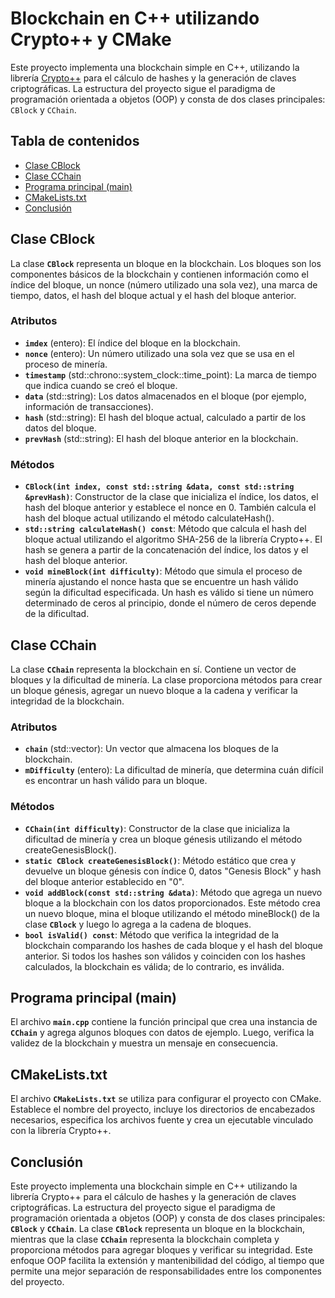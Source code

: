 # Blockchain en C++ utilizando Crypto++ y CMake

Este proyecto implementa una blockchain simple en C++, utilizando la librería [Crypto++](https://cryptopp.com/) para
el cálculo de hashes y la generación de claves criptográficas. La estructura del proyecto sigue el paradigma de
programación orientada a objetos (OOP) y consta de dos clases principales: `CBlock` y `CChain`.

## Tabla de contenidos

* [Clase CBlock](#clase-cblock)
* [Clase CChain](#clase-cchain)
* [Programa principal (main)](#programa-principal-main)
* [CMakeLists.txt](#cmakeliststxt)
* [Conclusión](#conclusión)

## Clase CBlock

La clase **`CBlock`** representa un bloque en la blockchain. Los bloques son los componentes básicos de la blockchain y
contienen información como el índice del bloque, un nonce (número utilizado una sola vez), una marca de tiempo,
datos, el hash del bloque actual y el hash del bloque anterior.

### Atributos

* **`imdex`** (entero): El índice del bloque en la blockchain.
* **`nonce`** (entero): Un número utilizado una sola vez que se usa en el proceso de minería.
* **`timestamp`** (std::chrono::system_clock::time_point): La marca de tiempo que indica cuando se creó el bloque.
* **`data`** (std::string): Los datos almacenados en el bloque (por ejemplo, información de transacciones).
* **`hash`** (std::string): El hash del bloque actual, calculado a partir de los datos del bloque.
* **`prevHash`** (std::string): El hash del bloque anterior en la blockchain.

### Métodos

* **`CBlock(int index, const std::string &data, const std::string &prevHash)`**: Constructor de la clase que inicializa
  el índice, los datos, el hash del bloque anterior y establece el nonce en 0. También calcula el hash del bloque
  actual utilizando el método calculateHash().
* **`std::string calculateHash() const`**: Método que calcula el hash del bloque actual utilizando el algoritmo
  SHA-256 de la librería Crypto++. El hash se genera a partir de la concatenación del índice, los datos y el hash
  del bloque anterior.
* **`void mineBlock(int difficulty)`**: Método que simula el proceso de minería ajustando el nonce hasta que se
  encuentre un hash válido según la dificultad especificada. Un hash es válido si tiene un número determinado de ceros
  al principio, donde el número de ceros depende de la dificultad.

## Clase CChain

La clase **`CChain`** representa la blockchain en sí. Contiene un vector de bloques y la dificultad de minería.
La clase proporciona métodos para crear un bloque génesis, agregar un nuevo bloque
a la cadena y verificar la integridad de la blockchain.

### Atributos

* **`chain`** (std::vector<CBlock>): Un vector que almacena los bloques de la blockchain.
* **`mDifficulty`** (entero): La dificultad de minería, que determina cuán difícil es encontrar un hash válido para un bloque.

### Métodos

* **`CChain(int difficulty)`**: Constructor de la clase que inicializa la dificultad de minería y crea un bloque génesis
  utilizando el método createGenesisBlock().
* **`static CBlock createGenesisBlock()`**: Método estático que crea y devuelve un bloque génesis con índice 0,
  datos "Genesis Block" y hash del bloque anterior establecido en "0".
* **`void addBlock(const std::string &data)`**: Método que agrega un nuevo bloque a la blockchain con los datos
  proporcionados. Este método crea un nuevo bloque, mina el bloque utilizando el método mineBlock() de la clase
  **`CBlock`** y luego lo agrega a la cadena de bloques.
* **`bool isValid() const`**: Método que verifica la integridad de la blockchain comparando los hashes de cada bloque
  y el hash del bloque anterior. Si todos los hashes son válidos y coinciden con los hashes calculados,
  la blockchain es válida; de lo contrario, es inválida.

## Programa principal (main)

El archivo **`main.cpp`** contiene la función principal que crea una instancia de **`CChain`** y agrega algunos bloques
con datos de ejemplo. Luego, verifica la validez de la blockchain y muestra un mensaje en consecuencia.

## CMakeLists.txt
El archivo **`CMakeLists.txt`** se utiliza para configurar el proyecto con CMake. Establece el nombre del proyecto,
incluye los directorios de encabezados necesarios, especifica los archivos fuente y crea un ejecutable vinculado
con la librería Crypto++.

## Conclusión

Este proyecto implementa una blockchain simple en C++ utilizando la librería Crypto++ para el
cálculo de hashes y la generación de claves criptográficas. La estructura del proyecto sigue el
paradigma de programación orientada a objetos (OOP) y consta de dos clases principales:
**`CBlock`** y **`CChain`**. La clase **`CBlock`** representa un bloque en la blockchain, mientras que la
clase **`CChain`** representa la blockchain completa y proporciona métodos para agregar bloques
y verificar su integridad. Este enfoque OOP facilita la extensión y mantenibilidad del código, al
tiempo que permite una mejor separación de responsabilidades entre los componentes del proyecto.

